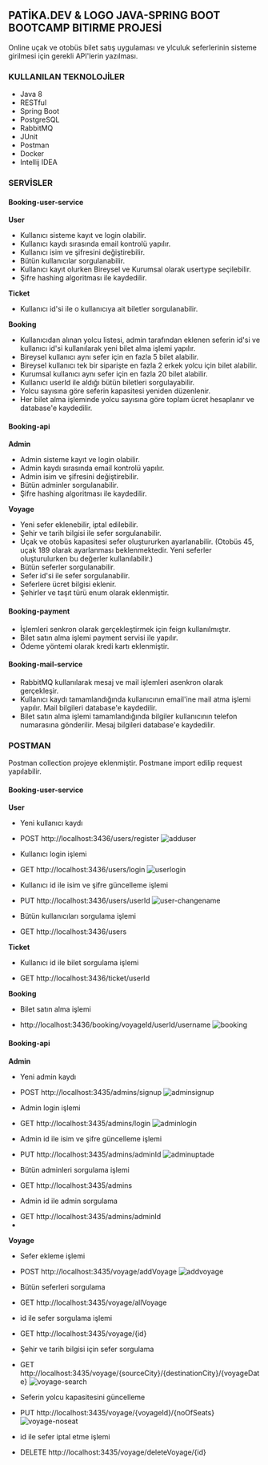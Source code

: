 ## PATİKA.DEV & LOGO JAVA-SPRING BOOT BOOTCAMP BITIRME PROJESİ

Online uçak ve otobüs bilet satış uygulaması ve ylculuk seferlerinin sisteme girilmesi için gerekli API'lerin yazılması.

### KULLANILAN TEKNOLOJİLER

- Java 8
- RESTful
- Spring Boot
- PostgreSQL
- RabbitMQ
- JUnit
- Postman
- Docker
- Intellij IDEA

### SERVİSLER

#### Booking-user-service

**User**

* Kullanıcı sisteme kayıt ve login olabilir.
* Kullanıcı kaydı sırasında email kontrolü yapılır.
* Kullanıcı isim ve şifresini değiştirebilir.
* Bütün kullanıcılar sorgulanabilir.
* Kullanıcı kayıt olurken Bireysel ve Kurumsal olarak usertype seçilebilir.
* Şifre hashing algoritması ile kaydedilir.

**Ticket**

* Kullanıcı id'si ile o kullanıcıya ait biletler sorgulanabilir.

**Booking**

* Kullanıcıdan alınan yolcu listesi, admin tarafından eklenen seferin id'si ve kullanıcı id'si kullanılarak yeni bilet alma işlemi yapılır.
* Bireysel kullanıcı aynı sefer için en fazla 5 bilet alabilir.
* Bireysel kullanıcı tek bir siparişte en fazla 2 erkek yolcu için bilet alabilir.
* Kurumsal kullanıcı aynı sefer için en fazla 20 bilet alabilir.
* Kullanıcı userId ile aldığı bütün biletleri sorgulayabilir.
* Yolcu sayısına göre seferin kapasitesi yeniden düzenlenir.
* Her bilet alma işleminde yolcu sayısına göre toplam ücret hesaplanır ve database'e kaydedilir.

#### Booking-api

**Admin**

* Admin sisteme kayıt ve login olabilir.
* Admin kaydı sırasında email kontrolü yapılır.
* Admin isim ve şifresini değiştirebilir.
* Bütün adminler sorgulanabilir.
* Şifre hashing algoritması ile kaydedilir.

**Voyage**

* Yeni sefer eklenebilir, iptal edilebilir.
* Şehir ve tarih bilgisi ile sefer sorgulanabilir.
* Uçak ve otobüs kapasitesi sefer oluştururken ayarlanabilir. (Otobüs 45, uçak 189 olarak ayarlanması beklenmektedir. Yeni seferler oluşturulurken bu değerler kullanılabilir.)
* Bütün seferler sorgulanabilir.
* Sefer id'si ile sefer sorgulanabilir.
* Seferlere ücret bilgisi eklenir.
* Şehirler ve taşıt türü enum olarak eklenmiştir.

#### Booking-payment

* İşlemleri senkron olarak gerçekleştirmek için feign kullanılmıştır.
* Bilet satın alma işlemi payment servisi ile yapılır.
* Ödeme yöntemi olarak kredi kartı eklenmiştir.

#### Booking-mail-service

* RabbitMQ kullanılarak mesaj ve mail işlemleri asenkron olarak gerçekleşir.
* Kullanıcı kaydı tamamlandığında kullanıcının email'ine mail atma işlemi yapılır. Mail bilgileri database'e kaydedilir.
* Bilet satın alma işlemi tamamlandığında bilgiler kullanıcının telefon numarasına gönderilir. Mesaj bilgileri database'e kaydedilir.

### POSTMAN

Postman collection projeye eklenmiştir. Postmane import edilip request yapılabilir.

#### Booking-user-service

**User**

* Yeni kullanıcı kaydı
- POST http://localhost:3436/users/register
![adduser](https://user-images.githubusercontent.com/72973798/183329096-17df83d5-5f49-4453-8eb5-8867bbe33bc1.png)

* Kullanıcı login işlemi
- GET http://localhost:3436/users/login
![userlogin](https://user-images.githubusercontent.com/72973798/183329162-563724cb-2b11-4013-87c8-5edb37796dfc.png)

* Kullanıcı id ile isim ve şifre güncelleme işlemi
- PUT http://localhost:3436/users/userId
![user-changename](https://user-images.githubusercontent.com/72973798/183329199-3e28792e-f3b7-4de3-ac3d-b65cdfb01047.png)

* Bütün kullanıcıları sorgulama işlemi
- GET http://localhost:3436/users

**Ticket**

* Kullanıcı id ile bilet sorgulama işlemi
- GET http://localhost:3436/ticket/userId

**Booking**

* Bilet satın alma işlemi
- http://localhost:3436/booking/voyageId/userId/username
![booking](https://user-images.githubusercontent.com/72973798/183329242-09d1c60e-9149-4096-9cfa-a8b2418b499f.png)


#### Booking-api

**Admin**

* Yeni admin kaydı
- POST http://localhost:3435/admins/signup
![adminsignup](https://user-images.githubusercontent.com/72973798/183329311-6a583171-a446-445f-b0f6-05d778d9af7c.png)

* Admin login işlemi
- GET http://localhost:3435/admins/login
![adminlogin](https://user-images.githubusercontent.com/72973798/183329333-27a6de49-bad6-4ea1-b749-9837e4246cb0.png)

* Admin id ile isim ve şifre güncelleme işlemi
- PUT http://localhost:3435/admins/adminId
![adminuptade](https://user-images.githubusercontent.com/72973798/183329346-f93cecf3-e4c9-48f4-ba87-c152cdde9d73.png)

* Bütün adminleri sorgulama işlemi
- GET http://localhost:3435/admins
* Admin id ile admin sorgulama
- GET http://localhost:3435/admins/adminId
- 
**Voyage**

* Sefer ekleme işlemi
- POST http://localhost:3435/voyage/addVoyage
![addvoyage](https://user-images.githubusercontent.com/72973798/183329386-bda0b067-b216-4fdf-9b26-ab2bf74e59a7.png)

* Bütün seferleri sorgulama
- GET http://localhost:3435/voyage/allVoyage
* id ile sefer sorgulama işlemi
- GET http://localhost:3435/voyage/{id}
* Şehir ve tarih bilgisi için sefer sorgulama
- GET http://localhost:3435/voyage/{sourceCity}/{destinationCity}/{voyageDate}
![voyage-search](https://user-images.githubusercontent.com/72973798/183329431-cbc8231a-1e55-4271-ae8b-2387a419a2aa.png)

* Seferin yolcu kapasitesini güncelleme
- PUT http://localhost:3435/voyage/{voyageId}/{noOfSeats}
![voyage-noseat](https://user-images.githubusercontent.com/72973798/183329445-8975cb79-9f8c-4ced-8988-411eff62d932.png)

* id ile sefer iptal etme işlemi 
- DELETE http://localhost:3435/voyage/deleteVoyage/{id}

